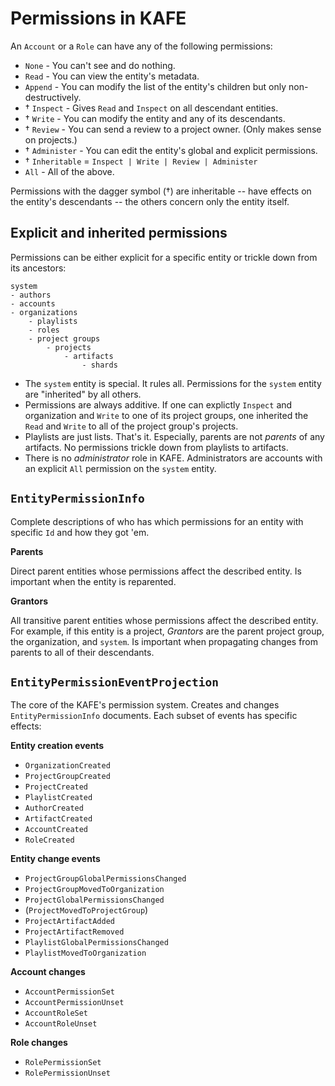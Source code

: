 # Permissions in KAFE

An `Account` or a `Role` can have any of the following permissions:

- `None` - You can't see and do nothing.
- `Read` - You can view the entity's metadata.
- `Append` - You can modify the list of the entity's children but only non-destructively.
- † `Inspect` - Gives `Read` and `Inspect` on all descendant entities.
- † `Write` - You can modify the entity and any of its descendants.
- † `Review` - You can send a review to a project owner. (Only makes sense on projects.)
- † `Administer` - You can edit the entity's global and explicit permissions.
- † `Inheritable` = `Inspect | Write | Review | Administer`
- `All` - All of the above.

Permissions with the dagger symbol (†) are inheritable -- have effects on the entity's descendants -- the others concern only the entity itself.

## Explicit and inherited permissions

Permissions can be either explicit for a specific entity or trickle down from its ancestors:

```
system
- authors
- accounts
- organizations
    - playlists
    - roles
    - project groups
        - projects
            - artifacts
                - shards
```

- The `system` entity is special. It rules all. Permissions for the `system` entity are "inherited" by all others.
- Permissions are always additive. If one can explictly `Inspect` and organization and `Write` to one of its project groups, one inherited the `Read` and `Write` to all of the project group's projects.
- Playlists are just lists. That's it. Especially, parents are not _parents_ of any artifacts. No permissions trickle down from playlists to artifacts.
- There is no _administrator_ role in KAFE. Administrators are accounts with an explicit `All` permission on the `system` entity.

## `EntityPermissionInfo`

Complete descriptions of who has which permissions for an entity with specific `Id` and how they got 'em. 

**Parents**

Direct parent entities whose permissions affect the described entity.
Is important when the entity is reparented.

**Grantors**

All transitive parent entities whose permissions affect the described entity.
For example, if this entity is a project, _Grantors_ are the parent project group, the organization, and `system`.
Is important when propagating changes from parents to all of their descendants.


## `EntityPermissionEventProjection`

The core of the KAFE's permission system.
Creates and changes `EntityPermissionInfo` documents.
Each subset of events has specific effects:

**Entity creation events**
- `OrganizationCreated`
- `ProjectGroupCreated`
- `ProjectCreated`
- `PlaylistCreated`
- `AuthorCreated`
- `ArtifactCreated`
- `AccountCreated`
- `RoleCreated`

**Entity change events**
- `ProjectGroupGlobalPermissionsChanged`
- `ProjectGroupMovedToOrganization`
- `ProjectGlobalPermissionsChanged`
- (`ProjectMovedToProjectGroup`)
- `ProjectArtifactAdded`
- `ProjectArtifactRemoved`
- `PlaylistGlobalPermissionsChanged`
- `PlaylistMovedToOrganization`

**Account changes**
- `AccountPermissionSet`
- `AccountPermissionUnset`
- `AccountRoleSet`
- `AccountRoleUnset`

**Role changes**
- `RolePermissionSet`
- `RolePermissionUnset`
